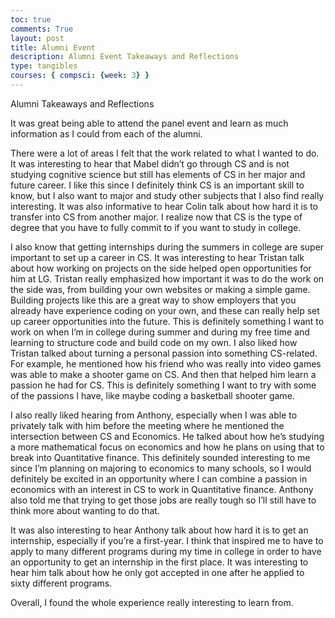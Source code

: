 ```yaml
---
toc: true
comments: True
layout: post
title: Alumni Event
description: Alumni Event Takeaways and Reflections
type: tangibles
courses: { compsci: {week: 3} }
---
```






Alumni Takeaways and Reflections 

It was great being able to attend the panel event and learn as much information as I could from each of the alumni. 

There were a lot of areas I felt that the work related to what I wanted to do. It was interesting to hear that Mabel didn’t go through CS and is not studying cognitive science but still has elements of CS in her major and future career. I like this since I definitely think CS is an important skill to know, but I also want to major and study other subjects that I also find really interesting. It was also informative to hear Colin talk about how hard it is to transfer into CS from another major. I realize now that CS is the type of degree that you have to fully commit to if you want to study in college. 

I also know that getting internships during the summers in college are super important to set up a career in CS. It was interesting to hear Tristan talk about how working on projects on the side helped open opportunities for him at LG. Tristan really emphasized how important it was to do the work on the side was, from building your own websites or making a simple game. Building projects like this are a great way to show employers that you already have experience coding on your own, and these can really help set up career opportunities into the future. This is definitely something I want to work on when I’m in college during summer and during my free time and learning to structure code and build code on my own. I also liked how Tristan talked about turning a personal passion into something CS-related. For example, he mentioned how his friend who was really into video games was able to make a shooter game on CS. And then that helped him learn a passion he had for CS. This is definitely something I want to try with some of the passions I have, like maybe coding a basketball shooter game. 

I also really liked hearing from Anthony, especially when I was able to privately talk with him before the meeting where he mentioned the intersection between CS and Economics. He talked about how he’s studying a more mathematical focus on economics and how he plans on using that to break into Quantitative finance. This definitely sounded interesting to me since I’m planning on majoring to economics to many schools, so I would definitely be excited in an opportunity where I can combine a passion in economics with an interest in CS to work in Quantitative finance. Anthony also told me that trying to get those jobs are really tough so I’ll still have to think more about wanting to do that. 

It was also interesting to hear Anthony talk about how hard it is to get an internship, especially if you’re a first-year. I think that inspired me to have to apply to many different programs during my time in college in order to have an opportunity to get an internship in the first place. It was interesting to hear him talk about how he only got accepted in one after he applied to sixty different programs. 

Overall, I found the whole experience really interesting to learn from. 






